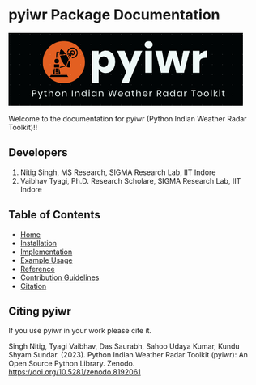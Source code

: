 # pyiwr Package Documentation
![pyiwr](images/pyiwr.png)

Welcome to the documentation for pyiwr (Python Indian Weather Radar Toolkit)!!

## Developers
1. Nitig Singh, MS Research, SIGMA Research Lab, IIT Indore
2. Vaibhav Tyagi, Ph.D. Research Scholare, SIGMA Research Lab, IIT Indore

## Table of Contents
- [Home](index.md)
- [Installation](installation.md)
- [Implementation](usage.md)
- [Example Usage](example.md)
- [Reference](Reference.md)
- [Contribution Guidelines](contribution.md)
- [Citation](Citation.md)

## Citing pyiwr

If you use pyiwr in your work please cite it.

Singh Nitig, Tyagi Vaibhav, Das Saurabh, Sahoo Udaya Kumar, Kundu Shyam Sundar. (2023). Python Indian Weather Radar Toolkit (pyiwr): An Open Source Python Library. Zenodo. https://doi.org/10.5281/zenodo.8192061
